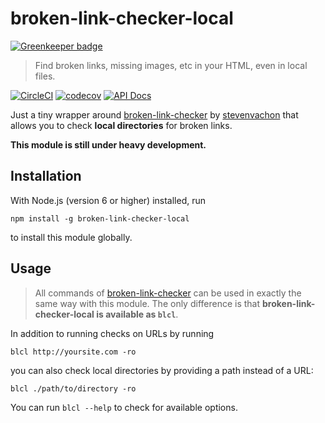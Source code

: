 # broken-link-checker-local

[![Greenkeeper badge](https://badges.greenkeeper.io/LukasHechenberger/broken-link-checker-local.svg)](https://greenkeeper.io/)

> Find broken links, missing images, etc in your HTML, even in local files.

[![CircleCI](https://circleci.com/gh/LukasHechenberger/broken-link-checker-local.svg?style=shield&circle-token=5f7572151da460505166029bdfeefbc32d6bc720)](https://circleci.com/gh/LukasHechenberger/broken-link-checker-local)
[![codecov](https://codecov.io/gh/LukasHechenberger/broken-link-checker-local/branch/master/graph/badge.svg?token=dPgjdXipFF)](https://codecov.io/gh/LukasHechenberger/broken-link-checker-local)
[![API Docs](https://lukashechenberger.github.io/broken-link-checker-local/badge.svg)](https://lukashechenberger.github.io/broken-link-checker-local/)

Just a tiny wrapper around [broken-link-checker](https://github.com/stevenvachon/broken-link-checker) by [stevenvachon](https://github.com/stevenvachon) that allows you to check **local directories** for broken links.

**This module is still under heavy development.**

## Installation

With Node.js (version 6 or higher) installed, run

```npm install -g broken-link-checker-local```

to install this module globally.

## Usage

> All commands of [broken-link-checker](https://github.com/stevenvachon/broken-link-checker) can be used in exactly the same way with this module. The only difference is that **broken-link-checker-local is available as `blcl`**.

In addition to running checks on URLs by running

```blcl http://yoursite.com -ro```

you can also check local directories by providing a path instead of a URL:

```blcl ./path/to/directory -ro```

You can run `blcl --help` to check for available options.
